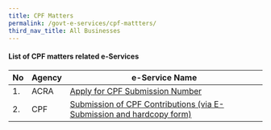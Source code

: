 ```yaml
---
title: CPF Matters
permalink: /govt-e-services/cpf-mattters/
third_nav_title: All Businesses
---
```


#### List of CPF matters related e-Services

| **No** | **Agency** | **e-Service Name** |
| -- | -- | -- |
|1.|ACRA| <a href="https://www.bizfile.gov.sg" target="_blank">Apply for CPF Submission Number</a> |
|2.|CPF| <a href="https://www.cpf.gov.sg" target="_blank">Submission of CPF Contributions (via E-Submission and hardcopy form)</a> |

